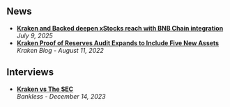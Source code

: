 ## News

- [**Kraken and Backed deepen xStocks reach with BNB Chain integration**](https://blog.kraken.com/product/xstocks/bnb-chain-integration)
  <br/>_July 9, 2025_
- [**Kraken Proof of Reserves Audit Expands to Include Five New Assets**](https://blog.kraken.com/post/15002/kraken-proof-of-reserves-audit-expands-to-include-five-new-assets/)
  <br/>_Kraken Blog - August 11, 2022_

## Interviews

- [**Kraken vs The SEC**](https://www.youtube.com/watch?v=eoSPx4Jv5eY)
  <br/>_Bankless - December 14, 2023_
